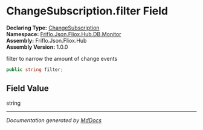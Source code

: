 ﻿<!--  
  <auto-generated>   
    The contents of this file were generated by a tool.  
    Changes to this file may be list if the file is regenerated  
  </auto-generated>   
-->

# ChangeSubscription.filter Field

**Declaring Type:** [ChangeSubscription](../index.md)  
**Namespace:** [Friflo.Json.Fliox.Hub.DB.Monitor](../../index.md)  
**Assembly:** Friflo.Json.Fliox.Hub  
**Assembly Version:** 1.0.0

filter to narrow the amount of change events

```csharp
public string filter;
```

## Field Value

string

___

*Documentation generated by [MdDocs](https://github.com/ap0llo/mddocs)*
